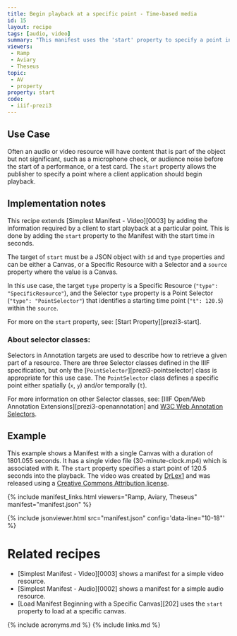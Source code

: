 ```yaml
---
title: Begin playback at a specific point - Time-based media
id: 15
layout: recipe
tags: [audio, video]
summary: "This manifest uses the 'start' property to specify a point in an audio or video object where a client application should begin playback."
viewers:
 - Ramp
 - Aviary
 - Theseus
topic:
 - AV
 - property
property: start
code:
 - iiif-prezi3
---
```


## Use Case

Often an audio or video resource will have content that is part of the object but not significant, such as a microphone check, or audience noise before the start of a performance, or a test card. The `start` property allows the publisher to specify a point where a client application should begin playback.

## Implementation notes

This recipe extends [Simplest Manifest - Video][0003] by adding the information required by a client to start playback at a particular point. This is done by adding the `start` property to the Manifest with the start time in seconds.

The target of `start` must be a JSON object with `id` and `type` properties and can be either a Canvas, or a Specific Resource with a Selector and a `source` property where the value is a Canvas.

In this use case, the target `type` property is a Specific Resource (`"type": "SpecificResource"`), and the Selector `type` property is a Point Selector (`"type": "PointSelector"`) that identifies a starting time point (`"t": 120.5`) within the `source`.

For more on the `start` property, see: [Start Property][prezi3-start].

### About selector classes:

Selectors in Annotation targets are used to describe how to retrieve a given part of a resource. There are three Selector classes defined in the IIIF specification, but only the [`PointSelector`][prezi3-pointselector] class is appropriate for this use case. The `PointSelector` class defines a specific point either spatially (`x`, `y`) and/or temporally (`t`).

For more information on other Selector classes, see: [IIIF Open/Web Annotation Extensions][prezi3-openannotation] and [W3C Web Annotation Selectors](https://www.w3.org/TR/annotation-model/#selectors).

## Example

This example shows a Manifest with a single Canvas with a duration of 1801.055 seconds. It has a single video file (30-minute-clock.mp4) which is associated with it. The `start` property specifies a start point of 120.5 seconds into the playback. The video was created by [DrLex1](https://www.youtube.com/watch?v=Lsq0FiXjGHg) and was released using a [Creative Commons Attribution license](https://creativecommons.org/licenses/by/3.0/).

{% include manifest_links.html viewers="Ramp, Aviary, Theseus" manifest="manifest.json" %}

{% include jsonviewer.html src="manifest.json" config='data-line="10-18"' %}

# Related recipes

* [Simplest Manifest - Video][0003] shows a manifest for a simple video resource.
* [Simplest Manifest - Audio][0002] shows a manifest for a simple audio resource.
* [Load Manifest Beginning with a Specific Canvas][202] uses the `start` property to load at a specific canvas.

{% include acronyms.md %}
{% include links.md %}
